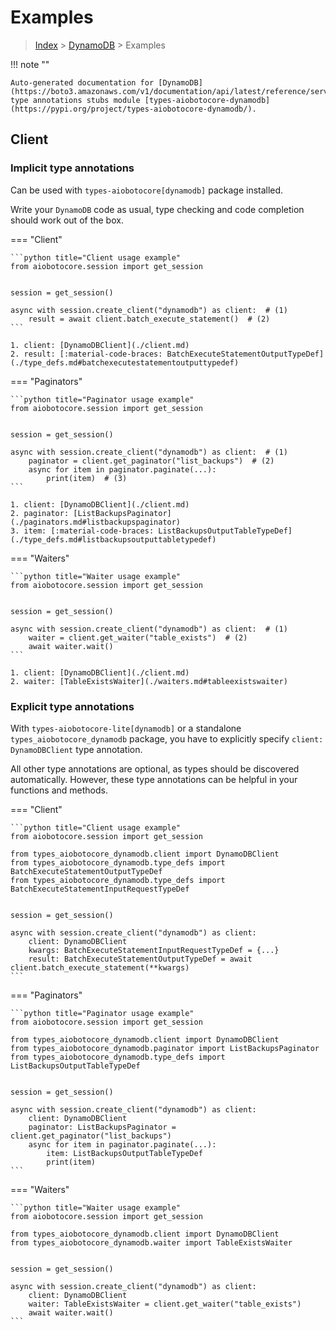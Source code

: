 # Examples

> [Index](../README.md) > [DynamoDB](./README.md) > Examples

!!! note ""

    Auto-generated documentation for [DynamoDB](https://boto3.amazonaws.com/v1/documentation/api/latest/reference/services/dynamodb.html#DynamoDB)
    type annotations stubs module [types-aiobotocore-dynamodb](https://pypi.org/project/types-aiobotocore-dynamodb/).

## Client

### Implicit type annotations

Can be used with `types-aiobotocore[dynamodb]` package installed.

Write your `DynamoDB` code as usual,
type checking and code completion should work out of the box.



=== "Client"

    ```python title="Client usage example"
    from aiobotocore.session import get_session


    session = get_session()

    async with session.create_client("dynamodb") as client:  # (1)
        result = await client.batch_execute_statement()  # (2)
    ```

    1. client: [DynamoDBClient](./client.md)
    2. result: [:material-code-braces: BatchExecuteStatementOutputTypeDef](./type_defs.md#batchexecutestatementoutputtypedef) 



=== "Paginators"

    ```python title="Paginator usage example"
    from aiobotocore.session import get_session


    session = get_session()

    async with session.create_client("dynamodb") as client:  # (1)
        paginator = client.get_paginator("list_backups")  # (2)
        async for item in paginator.paginate(...):
            print(item)  # (3)
    ```

    1. client: [DynamoDBClient](./client.md)
    2. paginator: [ListBackupsPaginator](./paginators.md#listbackupspaginator)
    3. item: [:material-code-braces: ListBackupsOutputTableTypeDef](./type_defs.md#listbackupsoutputtabletypedef) 



=== "Waiters"

    ```python title="Waiter usage example"
    from aiobotocore.session import get_session


    session = get_session()

    async with session.create_client("dynamodb") as client:  # (1)
        waiter = client.get_waiter("table_exists")  # (2)
        await waiter.wait()
    ```

    1. client: [DynamoDBClient](./client.md)
    2. waiter: [TableExistsWaiter](./waiters.md#tableexistswaiter)


### Explicit type annotations

With `types-aiobotocore-lite[dynamodb]`
or a standalone `types_aiobotocore_dynamodb` package, you have to explicitly specify
`client: DynamoDBClient` type annotation.

All other type annotations are optional, as types should be discovered automatically.
However, these type annotations can be helpful in your functions and methods.


=== "Client"

    ```python title="Client usage example"
    from aiobotocore.session import get_session

    from types_aiobotocore_dynamodb.client import DynamoDBClient
    from types_aiobotocore_dynamodb.type_defs import BatchExecuteStatementOutputTypeDef
    from types_aiobotocore_dynamodb.type_defs import BatchExecuteStatementInputRequestTypeDef


    session = get_session()

    async with session.create_client("dynamodb") as client:
        client: DynamoDBClient
        kwargs: BatchExecuteStatementInputRequestTypeDef = {...}
        result: BatchExecuteStatementOutputTypeDef = await client.batch_execute_statement(**kwargs)
    ```



=== "Paginators"

    ```python title="Paginator usage example"
    from aiobotocore.session import get_session

    from types_aiobotocore_dynamodb.client import DynamoDBClient
    from types_aiobotocore_dynamodb.paginator import ListBackupsPaginator
    from types_aiobotocore_dynamodb.type_defs import ListBackupsOutputTableTypeDef


    session = get_session()

    async with session.create_client("dynamodb") as client:
        client: DynamoDBClient
        paginator: ListBackupsPaginator = client.get_paginator("list_backups")
        async for item in paginator.paginate(...):
            item: ListBackupsOutputTableTypeDef
            print(item)
    ```



=== "Waiters"

    ```python title="Waiter usage example"
    from aiobotocore.session import get_session

    from types_aiobotocore_dynamodb.client import DynamoDBClient
    from types_aiobotocore_dynamodb.waiter import TableExistsWaiter


    session = get_session()

    async with session.create_client("dynamodb") as client:
        client: DynamoDBClient
        waiter: TableExistsWaiter = client.get_waiter("table_exists")
        await waiter.wait()
    ```
